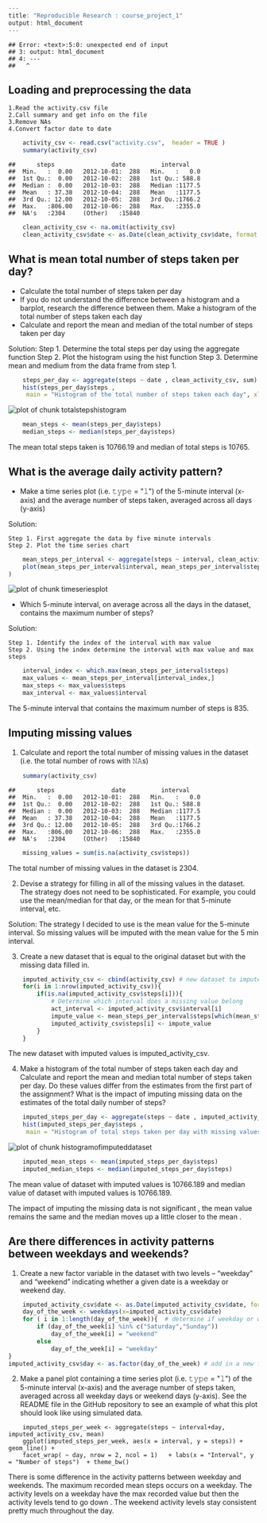 

```r
---
title: "Reproducible Research : course_project_1"
output: html_document
---
```

```
## Error: <text>:5:0: unexpected end of input
## 3: output: html_document
## 4: ---
##   ^
```



## Loading and preprocessing the data


    1.Read the activity.csv file
    2.Call summary and get info on the file
    3.Remove NAs
    4.Convert factor date to date

```r
    activity_csv <- read.csv("activity.csv",  header = TRUE )
    summary(activity_csv)
```

```
##      steps                date          interval     
##  Min.   :  0.00   2012-10-01:  288   Min.   :   0.0  
##  1st Qu.:  0.00   2012-10-02:  288   1st Qu.: 588.8  
##  Median :  0.00   2012-10-03:  288   Median :1177.5  
##  Mean   : 37.38   2012-10-04:  288   Mean   :1177.5  
##  3rd Qu.: 12.00   2012-10-05:  288   3rd Qu.:1766.2  
##  Max.   :806.00   2012-10-06:  288   Max.   :2355.0  
##  NA's   :2304     (Other)   :15840
```

```r
    clean_activity_csv <- na.omit(activity_csv)
    clean_activity_csv$date <- as.Date(clean_activity_csv$date, format = "%Y-%m-%d")
```

## What is mean total number of steps taken per day?
* Calculate the total number of steps taken per day
* If you do not understand the difference between a histogram and a barplot,   research the difference between them. Make a histogram of the total number of steps taken each day
* Calculate and report the mean and median of the total number of steps taken per day

Solution:
    Step 1. Determine the total steps per day using the aggregate function
    Step 2. Plot the histogram using the hist function
    Step 3. Determine mean and medium from the data frame from step 1.


```r
    steps_per_day <- aggregate(steps ~ date , clean_activity_csv, sum)
    hist(steps_per_day$steps , 
     main = "Histogram of the total number of steps taken each day", xlab="Steps/Day")
```

![plot of chunk totalstepshistogram](figure/totalstepshistogram-1.png)

```r
    mean_steps <- mean(steps_per_day$steps)
    median_steps <- median(steps_per_day$steps)
```
The mean total steps taken is 10766.19 and median of total steps is 10765.

## What is the average daily activity pattern?


* Make a time series plot (i.e. 𝚝𝚢𝚙𝚎 = "𝚕") of the 5-minute interval (x-axis) and the average number of steps taken, averaged across all days (y-axis)

Solution:

    Step 1. First aggregate the data by five minute intervals
    Step 2. Plot the time series chart

```r
    mean_steps_per_interval <- aggregate(steps ~ interval, clean_activity_csv, mean)
    plot(mean_steps_per_interval$interval, mean_steps_per_interval$steps, xlab="Interval", ylab="Average Steps", main="Average steps across all days", type="l"
)
```

![plot of chunk timeseriesplot](figure/timeseriesplot-1.png)

* Which 5-minute interval, on average across all the days in the dataset, contains the maximum number of steps?

Solution:

    Step 1. Identify the index of the interval with max value
    Step 2. Using the index determine the interval with max value and max steps
    

```r
    interval_index <- which.max(mean_steps_per_interval$steps)
    max_values <- mean_steps_per_interval[interval_index,]
    max_steps <- max_values$steps
    max_interval <- max_values$interval
```
The 5-minute interval that contains the maximum number of steps is 835.
    
## Imputing missing values

1. Calculate and report the total number of missing values in the dataset (i.e. the total number of rows with 𝙽𝙰s)


```r
    summary(activity_csv)
```

```
##      steps                date          interval     
##  Min.   :  0.00   2012-10-01:  288   Min.   :   0.0  
##  1st Qu.:  0.00   2012-10-02:  288   1st Qu.: 588.8  
##  Median :  0.00   2012-10-03:  288   Median :1177.5  
##  Mean   : 37.38   2012-10-04:  288   Mean   :1177.5  
##  3rd Qu.: 12.00   2012-10-05:  288   3rd Qu.:1766.2  
##  Max.   :806.00   2012-10-06:  288   Max.   :2355.0  
##  NA's   :2304     (Other)   :15840
```

```r
    missing_values = sum(is.na(activity_csv$steps))
```

The total number of missing values in the dataset is 2304.

2. Devise a strategy for filling in all of the missing values in the dataset. The strategy does not need to be sophisticated. For example, you could use the mean/median for that day, or the mean for that 5-minute interval, etc.

Solution: The strategy I decided to use is the mean value for the 5-minute interval. So missing values will be imputed with the mean value for the 5 min interval.

3. Create a new dataset that is equal to the original dataset but with the missing data filled in.

```r
    imputed_activity_csv <- cbind(activity_csv) # new dataset to impute
    for(i in 1:nrow(imputed_activity_csv)){
        if(is.na(imputed_activity_csv$steps[i])){
            # Determine which interval does a missing value belong
            act_interval <- imputed_activity_csv$interval[i]
            impute_value <- mean_steps_per_interval$steps[which(mean_steps_per_interval$interval == act_interval)]
            imputed_activity_csv$steps[i] <- impute_value
        }
    }
```
The new dataset with imputed values is imputed_activity_csv.

4. Make a histogram of the total number of steps taken each day and Calculate and report the mean and median total number of steps taken per day. Do these values differ from the estimates from the first part of the assignment? What is the impact of imputing missing data on the estimates of the total daily number of steps?


```r
    imputed_steps_per_day <- aggregate(steps ~ date , imputed_activity_csv, sum)
    hist(imputed_steps_per_day$steps , 
     main = "Histogram of total steps taken per day with missing values imputed", xlab="Steps/Day")
```

![plot of chunk histogramofimputeddataset](figure/histogramofimputeddataset-1.png)

```r
    imputed_mean_steps <- mean(imputed_steps_per_day$steps)
    imputed_median_steps <- median(imputed_steps_per_day$steps)
```
The mean value of dataset with imputed values is 10766.189 and median value of dataset with imputed values is 10766.189.

The impact of imputing the missing data is not significant , the mean value remains the same and the median moves up a little closer to the mean .

## Are there differences in activity patterns between weekdays and weekends?

1. Create a new factor variable in the dataset with two levels – “weekday” and “weekend” indicating whether a given date is a weekday or weekend day.


```r
    imputed_activity_csv$date <- as.Date(imputed_activity_csv$date, format = "%Y-%m-%d")
    day_of_the_week <- weekdays(x=imputed_activity_csv$date)
    for ( i in 1:length(day_of_the_week)){  # determine if weekday or weekend
        if (day_of_the_week[i] %in% c("Saturday","Sunday"))
            day_of_the_week[i] = "weekend"
        else
            day_of_the_week[i] = "weekday"
}
imputed_activity_csv$day <- as.factor(day_of_the_week) # add in a new factor variable day.
```

2. Make a panel plot containing a time series plot (i.e. 𝚝𝚢𝚙𝚎 = "𝚕") of the 5-minute interval (x-axis) and the average number of steps taken, averaged across all weekday days or weekend days (y-axis). See the README file in the GitHub repository to see an example of what this plot should look like using simulated data.

``` {r timeseriespldaystimeseriesploty(ggplot2)
    imputed_steps_per_week <- aggregate(steps ~ interval+day, imputed_activity_csv, mean)
    ggplot(imputed_steps_per_week, aes(x = interval, y = steps)) + geom_line() + 
    facet_wrap( ~ day, nrow = 2, ncol = 1)   + labs(x = "Interval", y = "Number of steps")  + theme_bw()
```

There is some difference in the activity patterns between weekday and weekends. The maximum recorded mean steps occurs on a weekday. The activity levels on a weekday have the max recorded value but then the activity levels tend to go down . The weekend activity levels stay consistent pretty much throughout the day.
```
```
```
```
```

